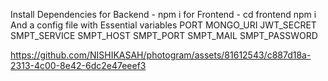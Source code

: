 Install Dependencies
for Backend - npm i
for Frontend - cd frontend npm i
And a config file with Essential variables
PORT 
MONGO_URI
JWT_SECRET
SMPT_SERVICE 
SMPT_HOST 
SMPT_PORT 
SMPT_MAIL 
SMPT_PASSWORD 


https://github.com/NISHIKASAH/photogram/assets/81612543/c887d18a-2313-4c00-8e42-6dc2e47eeef3

